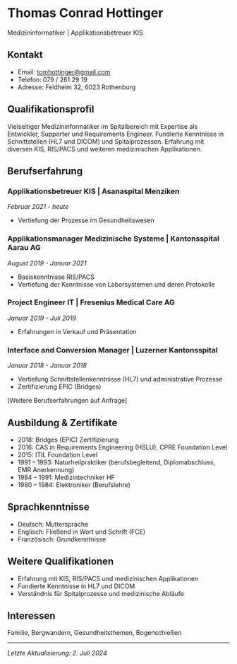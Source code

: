 # Thomas Conrad Hottinger

Medizininformatiker | Applikationsbetreuer KIS

## Kontakt

- Email: tomhottinger@gmail.com
- Telefon: 079 / 261 29 19
- Adresse: Feldheim 32, 6023 Rothenburg

## Qualifikationsprofil

Vielseitiger Medizininformatiker im Spitalbereich mit Expertise als Entwickler, Supporter und Requirements Engineer. Fundierte Kenntnisse in Schnittstellen (HL7 und DICOM) und Spitalprozessen. Erfahrung mit diversen KIS, RIS/PACS und weiteren medizinischen Applikationen.

## Berufserfahrung

### Applikationsbetreuer KIS | Asanaspital Menziken
*Februar 2021 - heute*
- Vertiefung der Prozesse im Gesundheitswesen

### Applikationsmanager Medizinische Systeme | Kantonsspital Aarau AG
*August 2019 - Januar 2021*
- Basiskenntnisse RIS/PACS
- Vertiefung der Kenntnisse von Laborsystemen und deren Protokolle

### Project Engineer IT | Fresenius Medical Care AG
*Januar 2019 - Juli 2019*
- Erfahrungen in Verkauf und Präsentation

### Interface and Conversion Manager | Luzerner Kantonsspital
*Januar 2018 - Januar 2018*
- Vertiefung Schnittstellenkenntnisse (HL7) und administrative Prozesse
- Zertifizierung EPIC (Bridges)

[Weitere Berufserfahrungen auf Anfrage]

## Ausbildung & Zertifikate

- 2018: Bridges (EPIC) Zertifizierung
- 2016: CAS in Requirements Engineering (HSLU), CPRE Foundation Level
- 2015: ITIL Foundation Level
- 1991 – 1993: Naturheilpraktiker (berufsbegleitend, Diplomabschluss, EMR Anerkennung)
- 1984 – 1991: Medizintechniker HF
- 1980 – 1984: Elektroniker (Berufslehre)

## Sprachkenntnisse

- Deutsch: Muttersprache
- Englisch: Fließend in Wort und Schrift (FCE)
- Französisch: Grundkenntnisse

## Weitere Qualifikationen

- Erfahrung mit KIS, RIS/PACS und medizinischen Applikationen
- Fundierte Kenntnisse in HL7 und DICOM
- Verständnis für Spitalprozesse und medizinische Abläufe

## Interessen

Familie, Bergwandern, Gesundheitsthemen, Bogenschießen

---

*Letzte Aktualisierung: 2. Juli 2024*
